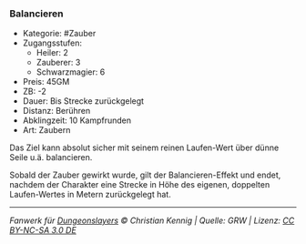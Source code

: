 ### Balancieren

- Kategorie: #Zauber
- Zugangsstufen:
  - Heiler: 2
  - Zauberer: 3
  - Schwarzmagier: 6
- Preis: 45GM
- ZB: -2
- Dauer: Bis Strecke zurückgelegt
- Distanz: Berühren
- Abklingzeit: 10 Kampfrunden
- Art: Zaubern

Das Ziel kann absolut sicher mit seinem reinen Laufen-Wert über dünne Seile u.ä. balancieren.

Sobald der Zauber gewirkt wurde, gilt der Balancieren-Effekt und endet, nachdem der Charakter eine Strecke in Höhe des eigenen, doppelten Laufen-Wertes in Metern zurückgelegt hat.

---

_Fanwerk für [Dungeonslayers](https://www.dungeonslayers.net/) © Christian Kennig | Quelle: GRW | Lizenz: [CC BY-NC-SA 3.0 DE](https://creativecommons.org/licenses/by-nc-sa/3.0/de/)_
